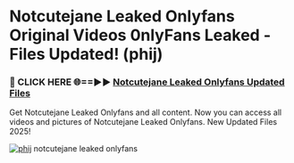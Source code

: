 # Notcutejane Leaked Onlyfans Original Videos 0nlyFans Leaked - Files Updated! (phij)

<h3>🔴 CLICK HERE 🌐==►► <a href="https://tinyurl.com/x26r9saj" rel="nofollow">Notcutejane Leaked Onlyfans Updated Files</a></h3>

Get Notcutejane Leaked Onlyfans and all content. Now you can access all videos and pictures of Notcutejane Leaked Onlyfans. New Updated Files 2025!

[![phij](https://i.imgur.com/LkgZPqh.gif)](https://tinyurl.com/x26r9saj)
notcutejane leaked onlyfans